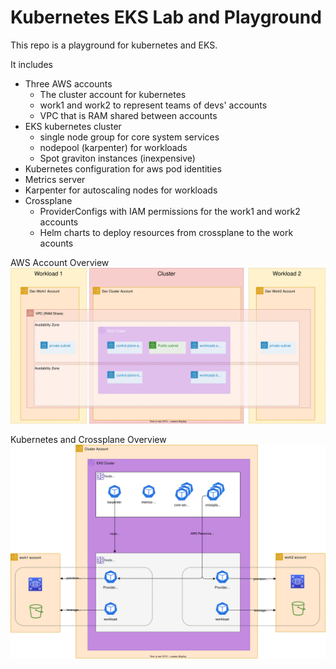 # Kubernetes EKS Lab and Playground

This repo is a playground for kubernetes and EKS.

It includes

- Three AWS accounts
  - The cluster account for kubernetes
  - work1 and work2 to represent teams of devs' accounts
  - VPC that is RAM shared between accounts
- EKS kubernetes cluster
  - single node group for core system services
  - nodepool (karpenter) for workloads
  - Spot graviton instances (inexpensive)
- Kubernetes configuration for aws pod identities
- Metrics server
- Karpenter for autoscaling nodes for workloads
- Crossplane
  - ProviderConfigs with IAM permissions for the work1 and work2 accounts
  - Helm charts to deploy resources from crossplane to the work acounts

AWS Account Overview
![arch1](architecture1.drawio.svg)

Kubernetes and Crossplane Overview
![arch2](architecture2.drawio.svg)
